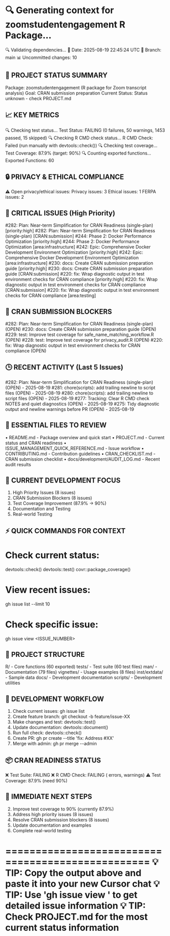 🔍 Generating context for zoomstudentengagement R Package...
==================================================
🔍 Validating dependencies...
📅 Date: 2025-08-19 22:45:24 UTC
🌿 Branch: main
📊 Uncommitted changes: 10

🎯 PROJECT STATUS SUMMARY
------------------------
Package: zoomstudentengagement (R package for Zoom transcript analysis)
Goal: CRAN submission preparation
Current Status: Status unknown - check PROJECT.md

📈 KEY METRICS
-------------
🔍 Checking test status...
Test Status: FAILING (0 failures, 50 warnings, 1453 passed, 15 skipped)
🔍 Checking R CMD check status...
R CMD Check: Failed (run manually with devtools::check())
🔍 Checking test coverage...
Test Coverage: 87.9% (target: 90%)
🔍 Counting exported functions...
Exported Functions: 60

🔒 PRIVACY & ETHICAL COMPLIANCE
-----------------------------
⚠️  Open privacy/ethical issues:
   Privacy issues: 3
   Ethical issues: 1
   FERPA issues: 2

🚨 CRITICAL ISSUES (High Priority)
--------------------------------
#282: Plan: Near-term Simplification for CRAN Readiness (single-plan) [priority:high]
#282: Plan: Near-term Simplification for CRAN Readiness (single-plan) [CRAN:submission]
#244: Phase 2: Docker Performance Optimization [priority:high]
#244: Phase 2: Docker Performance Optimization [area:infrastructure]
#242: Epic: Comprehensive Docker Development Environment Optimization [priority:high]
#242: Epic: Comprehensive Docker Development Environment Optimization [area:infrastructure]
#230: docs: Create CRAN submission preparation guide [priority:high]
#230: docs: Create CRAN submission preparation guide [CRAN:submission]
#220: fix: Wrap diagnostic output in test environment checks for CRAN compliance [priority:high]
#220: fix: Wrap diagnostic output in test environment checks for CRAN compliance [CRAN:submission]
#220: fix: Wrap diagnostic output in test environment checks for CRAN compliance [area:testing]

🎯 CRAN SUBMISSION BLOCKERS
--------------------------
#282: Plan: Near-term Simplification for CRAN Readiness (single-plan) (OPEN)
#230: docs: Create CRAN submission preparation guide (OPEN)
#229: test: Improve test coverage for safe_name_matching_workflow.R (OPEN)
#228: test: Improve test coverage for privacy_audit.R (OPEN)
#220: fix: Wrap diagnostic output in test environment checks for CRAN compliance (OPEN)

🕒 RECENT ACTIVITY (Last 5 Issues)
--------------------------------
#282: Plan: Near-term Simplification for CRAN Readiness (single-plan) (OPEN) - 2025-08-19
#281: chore(scripts): add trailing newline to script files (OPEN) - 2025-08-19
#280: chore(scripts): add trailing newline to script files (OPEN) - 2025-08-19
#277: Tracking: Clear R CMD check NOTES and quiet diagnostics (OPEN) - 2025-08-19
#275: Tidy diagnostic output and newline warnings before PR (OPEN) - 2025-08-19

📁 ESSENTIAL FILES TO REVIEW
---------------------------
• README.md - Package overview and quick start
• PROJECT.md - Current status and CRAN readiness
• ISSUE_MANAGEMENT_QUICK_REFERENCE.md - Issue workflow
• CONTRIBUTING.md - Contribution guidelines
• CRAN_CHECKLIST.md - CRAN submission checklist
• docs/development/AUDIT_LOG.md - Recent audit results

🎯 CURRENT DEVELOPMENT FOCUS
---------------------------
1. High Priority Issues (8 issues)
2. CRAN Submission Blockers (8 issues)
3. Test Coverage Improvement (87.9% → 90%)
5. Documentation and Testing
6. Real-world Testing

⚡ QUICK COMMANDS FOR CONTEXT
---------------------------
# Check current status:
devtools::check()
devtools::test()
covr::package_coverage()

# View recent issues:
gh issue list --limit 10

# Check specific issue:
gh issue view <ISSUE_NUMBER>

📂 PROJECT STRUCTURE
-------------------
R/ - Core functions (60 exported)
tests/ - Test suite (60 test files)
man/ - Documentation (79 files)
vignettes/ - Usage examples (8 files)
inst/extdata/ - Sample data
docs/ - Development documentation
scripts/ - Development utilities

🔄 DEVELOPMENT WORKFLOW
---------------------
1. Check current issues: gh issue list
2. Create feature branch: git checkout -b feature/issue-XX
3. Make changes and test: devtools::test()
4. Update documentation: devtools::document()
5. Run full check: devtools::check()
6. Create PR: gh pr create --title 'fix: Address #XX'
7. Merge with admin: gh pr merge --admin

📦 CRAN READINESS STATUS
----------------------
❌ Test Suite: FAILING
❌ R CMD Check: FAILING ( errors,  warnings)
⚠️  Test Coverage: 87.9% (need 90%)

🎯 IMMEDIATE NEXT STEPS
---------------------
2. Improve test coverage to 90% (currently 87.9%)
3. Address high priority issues (8 issues)
4. Resolve CRAN submission blockers (8 issues)
5. Update documentation and examples
6. Complete real-world testing

==================================================
💡 TIP: Copy the output above and paste it into your new Cursor chat
💡 TIP: Use 'gh issue view <NUMBER>' to get detailed issue information
💡 TIP: Check PROJECT.md for the most current status information
==================================================
